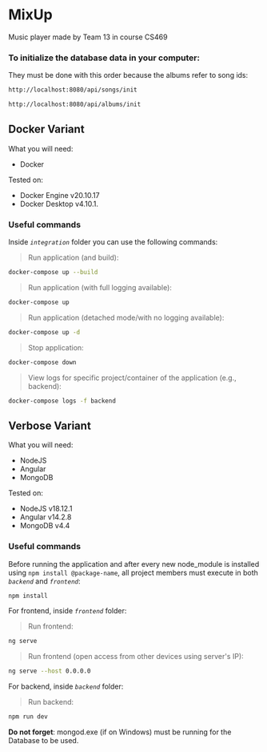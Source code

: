 # MixUp
Music player made by Team 13 in course CS469

### To initialize the database data in your computer:
They must be done with this order because the albums refer to song ids:
```sh
http://localhost:8080/api/songs/init

http://localhost:8080/api/albums/init
```

## Docker Variant

What you will need:
* Docker 

Tested on: 
* Docker Engine v20.10.17
* Docker Desktop v4.10.1.

### Useful commands
Inside *`integration`* folder you can use the following commands:

> Run application (and build):
```sh
docker-compose up --build
```

> Run application (with full logging available):
```sh
docker-compose up
```

> Run application (detached mode/with no logging available):
```sh
docker-compose up -d
```

> Stop application:
```sh
docker-compose down
```

> View logs for specific project/container of the application (e.g., backend):
```sh
docker-compose logs -f backend
```

## Verbose Variant

What you will need:
* NodeJS
* Angular
* MongoDB

Tested on: 
* NodeJS v18.12.1
* Angular v14.2.8
* MongoDB v4.4

### Useful commands
Before running the application and after every new node_module is installed using `npm install @package-name`, all project members must execute in both *`backend`* and *`frontend`*:
```sh
npm install
``` 

For frontend, inside *`frontend`* folder:

> Run frontend:
```sh
ng serve
```

> Run frontend (open access from other devices using server's IP):
```sh
ng serve --host 0.0.0.0
```

For backend, inside *`backend`* folder:
> Run backend:
```sh
npm run dev
```

**Do not forget**: mongod.exe (if on Windows) must be running for the Database to be used. 
